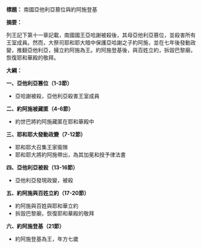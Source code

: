 **標題：** 南國亞他利亞篡位與約阿施登基

**摘要：**

列王記下第十一章記載，南國國王亞哈謝被殺後，其母亞他利亞篡位，並殺害所有王室成員。然而，大祭司耶和耶大暗中保護亞哈謝之子約阿施，並在七年後發動政變，推翻亞他利亞，擁立約阿施為王。約阿施登基後，與百姓立約，拆毀巴黎廟，恢復耶和華殿的敬拜。

**大綱：**

**一、亞他利亞篡位（1-3節）**
* 亞哈謝被殺，亞他利亞殺害王室成員

**二、約阿施被藏匿（4-6節）**
* 約世巴將約阿施藏匿在耶和華殿中

**三、耶和耶大發動政變（7-12節）**
* 耶和耶大召集王家衛隊
* 耶和耶大將約阿施帶出，為其加冕和授予律法書

**四、亞他利亞被殺（13-16節）**
* 亞他利亞發現政變，被殺

**五、約阿施與百姓立約（17-20節）**
* 約阿施與百姓與耶和華立約
* 拆毀巴黎廟，恢復耶和華殿的敬拜

**六、約阿施登基（21節）**
* 約阿施登基為王，年方七歲